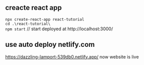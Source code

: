 ## creacte react app
`npx create-react-app react-tutorial` <br />
`cd .\react-tutorial\` <br />
`npm start` // start deployed at http://localhost:3000/

## use auto deploy netlify.com
https://dazzling-lamport-539db0.netlify.app/ now website is live

## 